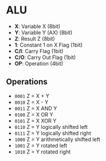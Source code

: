 # ALU

* **X**: Variable X (8bit)
* **Y**: Variable Y (AX) (8bit)
* **Z**: Result Z (8bit)
* **1**: Constant 1 on X Flag (1bit)
* **C/I**: Carry Flag (1bit)
* **C/O**: Carry Out Flag (1bit)
* **OP**: Operation (4bit)

## Operations

* `0001` Z = X + Y
* `0010` Z = X - Y
* `0011` Z = X AND Y
* `0100` Z = X OR Y
* `0101` Z = X XOR Y
* `0110` Z = Y logically shifted left
* `0111` Z = Y logically shifted right
* `1000` Z = Y arithmetically shifted left
* `1001` Z = Y rotated left
* `1010` Z = Y rotated right
